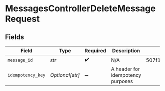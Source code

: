 # MessagesControllerDeleteMessageRequest


## Fields

| Field                             | Type                              | Required                          | Description                       | Example                           |
| --------------------------------- | --------------------------------- | --------------------------------- | --------------------------------- | --------------------------------- |
| `message_id`                      | *str*                             | :heavy_check_mark:                | N/A                               | 507f1f77bcf86cd799439011          |
| `idempotency_key`                 | *Optional[str]*                   | :heavy_minus_sign:                | A header for idempotency purposes |                                   |
